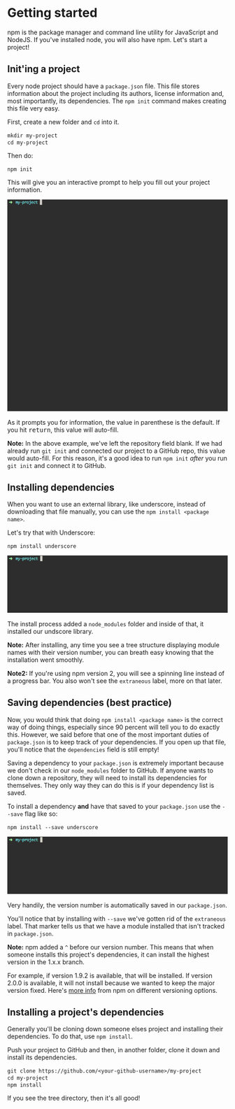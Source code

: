 Getting started
===============

npm is the package manager and command line utility for JavaScript and NodeJS. If you've installed node, you will also have npm. Let's start a project!

## Init'ing a project

Every node project should have a `package.json` file. This file stores information about the project including its authors, license information and, most importantly, its dependencies. The `npm init` command makes creating this file very easy.

First, create a new folder and `cd` into it. 

```shell
mkdir my-project
cd my-project
```

Then do:

```shell
npm init
```

This will give you an interactive prompt to help you fill out your project information.

![npm init process](../assets/init.gif)

As it prompts you for information, the value in parenthese is the default. If you hit <kbd>return</kbd>, this value will auto-fill.

**Note:** In the above example, we've left the repository field blank. If we had already run `git init` and connected our project to a GitHub repo, this value would auto-fill. For this reason, it's a good idea to run `npm init` *after* you run `git init` and connect it to GitHub.

## Installing dependencies

When you want to use an external library, like underscore, instead of downloading that file manually, you can use the `npm install <package name>`.

Let's try that with Underscore:

```shell
npm install underscore
```

![npm init process](../assets/install.gif)

The install process added a `node_modules` folder and inside of that, it installed our undscore library.

**Note:** After installing, any time you see a tree structure displaying module names with their version number, you can breath easy knowing that the installation went smoothly.

**Note2:** If you're using npm version 2, you will see a spinning line instead of a progress bar. You also won't see the `extraneous` label, more on that later.

## Saving dependencies (best practice)

Now, you would think that doing `npm install <package name>` is the correct way of doing things, especially since 90 percent will tell you to do exactly this. However, we said before that one of the most important duties of `package.json` is to keep track of your dependencies. If you open up that file, you'll notice that the `dependencies` field is still empty!

Saving a dependency to your `package.json` is extremely important because we don't check in our `node_modules` folder to GitHub. If anyone wants to clone down a repository, they will need to install its dependencies for themselves. They only way they can do this is if your dependency list is saved.

To install a dependency **and** have that saved to your `package.json` use the `--save` flag like so:

```shell
npm install --save underscore
```

![npm init process](../assets/install.gif)

Very handily, the version number is automatically saved in our `package.json`.

You'll notice that by installing with `--save` we've gotten rid of the `extraneous` label. That marker tells us that we have a module installed that isn't tracked in `package.json`. 

**Note:** npm added a `^` before our version number. This means that when someone installs this project's dependencies, it can install the highest version in the 1.x.x branch.

For example, if version 1.9.2 is available, that will be installed. If version 2.0.0 is available, it will not install because we wanted to keep the major version fixed. Here's [more info](https://docs.npmjs.com/getting-started/semantic-versioning) from npm on different versioning options.

## Installing a project's dependencies

Generally you'll be cloning down someone elses project and installing their dependencies. To do that, use `npm install`.

Push your project to GitHub and then, in another folder, clone it down and install its dependencies.

```shell
git clone https://github.com/<your-github-username>/my-project
cd my-project
npm install
```
If you see the tree directory, then it's all good!

